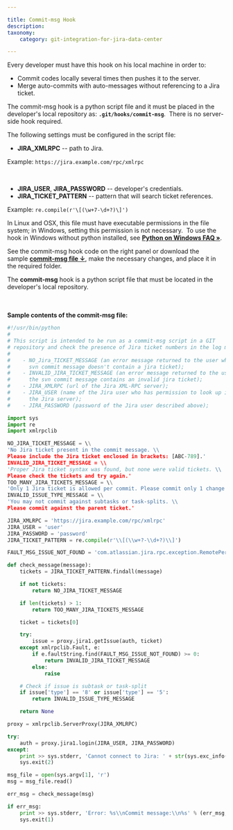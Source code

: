 ```yaml
---

title: Commit-msg Hook
description:
taxonomy:
    category: git-integration-for-jira-data-center

---
```


Every developer must have this hook on his local machine in order to:

*   Commit codes locally several times then pushes it to the server.
*   Merge auto-commits with auto-messages without referencing to a Jira ticket.

The commit-msg hook is a python script file and it must be placed in the developer's local repository as: **`.git/hooks/commit-msg`**.  There is no server-side hook required.

The following settings must be configured in the script file:

*   **JIRA\_XMLRPC** \-- path to Jira.

Example: `https://jira.example.com/rpc/xmlrpc`

<br>

*   **JIRA\_USER**, **JIRA\_PASSWORD** \-- developer's credentials.
*   **JIRA\_TICKET\_PATTERN** \-- pattern that will search ticket references.

Example: `re.compile(r'\[(\w+7-\d+?)\]')`

In Linux and OSX, this file must have executable permissions in the file system; in Windows, setting this permission is not necessary.  To use the hook in Windows without python installed, see <a href='https://docs.python.org/2/faq/windows.html#how-do-i-make-an-executable-from-a-python-script' target='_blank'><b>Python on Windows FAQ »</b></a>.

See the commit-msg hook code on the right panel or download the sample **[commit-msg file ↓](https://bigbrassband.com/files/commit-msg.zip)**, make the necessary changes, and place it in the required folder.

<div class="bbb-callout bbb--info">
    <div class="irow">
    <div class="ilogobox">
        <span class="logoimg"></span>
    </div>
    <div class="imsgbox">
        The <b>commit-msg</b> hook is a python script file that must be located in the developer's local repository.
    </div>
    </div>
</div>
<br>

<br>

**Sample contents of the commit-msg file:**

```python
#!/usr/bin/python
#
# This script is intended to be run as a commit-msg script in a GIT
# repository and check the presence of Jira ticket numbers in the log messages.
#
#    - NO_Jira_TICKET_MESSAGE (an error message returned to the user when the
#      svn commit message doesn't contain a jira ticket);
#    - INVALID_JIRA_TICKET_MESSAGE (an error message returned to the user when
#      the svn commit message contains an invalid jira ticket);
#    - JIRA_XMLRPC (url of the Jira XML-RPC server);
#    - JIRA_USER (name of the Jira user who has permission to look up issues in
#      the Jira server);
#    - JIRA_PASSWORD (password of the Jira user described above);

import sys
import re
import xmlrpclib

NO_JIRA_TICKET_MESSAGE = \\
'No Jira ticket present in the commit message. \\
Please include the Jira ticket enclosed in brackets: [ABC-789].'
INVALID_JIRA_TICKET_MESSAGE = \\
'Proper Jira ticket syntax was found, but none were valid tickets. \\
Please check the tickets and try again.'
TOO_MANY_JIRA_TICKETS_MESSAGE = \\
'Only 1 Jira ticket is allowed per commit. Please commit only 1 change at a time.'
INVALID_ISSUE_TYPE_MESSAGE = \\
'You may not commit against subtasks or task-splits. \\
Please commit against the parent ticket.'

JIRA_XMLRPC = 'https://jira.example.com/rpc/xmlrpc'
JIRA_USER = 'user'
JIRA_PASSWORD = 'password'
JIRA_TICKET_PATTERN = re.compile(r'\\[(\\w+?-\\d+?)\\]')

FAULT_MSG_ISSUE_NOT_FOUND = 'com.atlassian.jira.rpc.exception.RemotePermissionException'

def check_message(message):
    tickets = JIRA_TICKET_PATTERN.findall(message)

    if not tickets:
        return NO_JIRA_TICKET_MESSAGE

    if len(tickets) > 1:
        return TOO_MANY_JIRA_TICKETS_MESSAGE

    ticket = tickets[0]

    try:
        issue = proxy.jira1.getIssue(auth, ticket)
    except xmlrpclib.Fault, e:
        if e.faultString.find(FAULT_MSG_ISSUE_NOT_FOUND) >= 0:
            return INVALID_JIRA_TICKET_MESSAGE
        else:
            raise

    # Check if issue is subtask or task-split
    if issue['type'] == '8' or issue['type'] == '5':
        return INVALID_ISSUE_TYPE_MESSAGE

    return None

proxy = xmlrpclib.ServerProxy(JIRA_XMLRPC)

try:
    auth = proxy.jira1.login(JIRA_USER, JIRA_PASSWORD)
except:
    print >> sys.stderr, 'Cannot connect to Jira: ' + str(sys.exc_info()[1])
    sys.exit(2)

msg_file = open(sys.argv[1], 'r')
msg = msg_file.read()

err_msg = check_message(msg)

if err_msg:
    print >> sys.stderr, 'Error: %s\\nCommit message:\\n%s' % (err_msg, msg)
    sys.exit(1)
```

